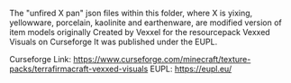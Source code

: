 The "unfired X pan" json files within this folder, where X is yixing, yellowware, porcelain, kaolinite and earthenware, are modified version of item models originally Created by Vexxel for the resourcepack Vexxed Visuals on Curseforge
It was published under the EUPL.

Curseforge Link: https://www.curseforge.com/minecraft/texture-packs/terrafirmacraft-vexxed-visuals
EUPL: https://eupl.eu/